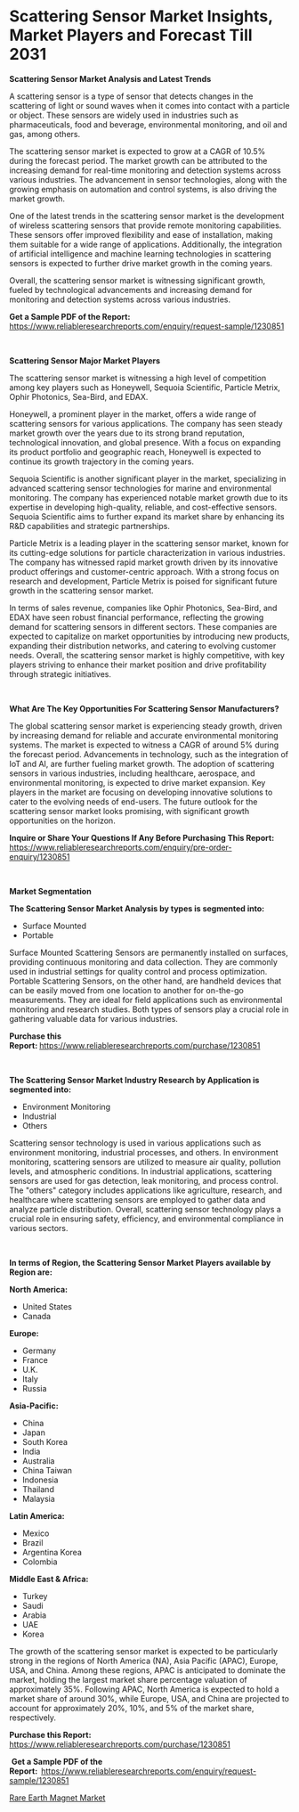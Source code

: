 <p><h1>Scattering Sensor Market Insights, Market Players and Forecast Till 2031</h1></p><p><strong>Scattering Sensor Market Analysis and Latest Trends</strong></p>
<p><p>A scattering sensor is a type of sensor that detects changes in the scattering of light or sound waves when it comes into contact with a particle or object. These sensors are widely used in industries such as pharmaceuticals, food and beverage, environmental monitoring, and oil and gas, among others.</p><p>The scattering sensor market is expected to grow at a CAGR of 10.5% during the forecast period. The market growth can be attributed to the increasing demand for real-time monitoring and detection systems across various industries. The advancement in sensor technologies, along with the growing emphasis on automation and control systems, is also driving the market growth.</p><p>One of the latest trends in the scattering sensor market is the development of wireless scattering sensors that provide remote monitoring capabilities. These sensors offer improved flexibility and ease of installation, making them suitable for a wide range of applications. Additionally, the integration of artificial intelligence and machine learning technologies in scattering sensors is expected to further drive market growth in the coming years.</p><p>Overall, the scattering sensor market is witnessing significant growth, fueled by technological advancements and increasing demand for monitoring and detection systems across various industries.</p></p>
<p><strong>Get a Sample PDF of the Report:&nbsp;</strong> <a href="https://www.reliableresearchreports.com/enquiry/request-sample/1230851">https://www.reliableresearchreports.com/enquiry/request-sample/1230851</a></p>
<p>&nbsp;</p>
<p><strong>Scattering Sensor Major Market Players</strong></p>
<p><p>The scattering sensor market is witnessing a high level of competition among key players such as Honeywell, Sequoia Scientific, Particle Metrix, Ophir Photonics, Sea-Bird, and EDAX. </p><p>Honeywell, a prominent player in the market, offers a wide range of scattering sensors for various applications. The company has seen steady market growth over the years due to its strong brand reputation, technological innovation, and global presence. With a focus on expanding its product portfolio and geographic reach, Honeywell is expected to continue its growth trajectory in the coming years.</p><p>Sequoia Scientific is another significant player in the market, specializing in advanced scattering sensor technologies for marine and environmental monitoring. The company has experienced notable market growth due to its expertise in developing high-quality, reliable, and cost-effective sensors. Sequoia Scientific aims to further expand its market share by enhancing its R&D capabilities and strategic partnerships.</p><p>Particle Metrix is a leading player in the scattering sensor market, known for its cutting-edge solutions for particle characterization in various industries. The company has witnessed rapid market growth driven by its innovative product offerings and customer-centric approach. With a strong focus on research and development, Particle Metrix is poised for significant future growth in the scattering sensor market.</p><p>In terms of sales revenue, companies like Ophir Photonics, Sea-Bird, and EDAX have seen robust financial performance, reflecting the growing demand for scattering sensors in different sectors. These companies are expected to capitalize on market opportunities by introducing new products, expanding their distribution networks, and catering to evolving customer needs. Overall, the scattering sensor market is highly competitive, with key players striving to enhance their market position and drive profitability through strategic initiatives.</p></p>
<p>&nbsp;</p>
<p><strong>What Are The Key Opportunities For Scattering Sensor Manufacturers?</strong></p>
<p><p>The global scattering sensor market is experiencing steady growth, driven by increasing demand for reliable and accurate environmental monitoring systems. The market is expected to witness a CAGR of around 5% during the forecast period. Advancements in technology, such as the integration of IoT and AI, are further fueling market growth. The adoption of scattering sensors in various industries, including healthcare, aerospace, and environmental monitoring, is expected to drive market expansion. Key players in the market are focusing on developing innovative solutions to cater to the evolving needs of end-users. The future outlook for the scattering sensor market looks promising, with significant growth opportunities on the horizon.</p></p>
<p><strong>Inquire or Share Your Questions If Any Before Purchasing This Report:</strong> <a href="https://www.reliableresearchreports.com/enquiry/pre-order-enquiry/1230851">https://www.reliableresearchreports.com/enquiry/pre-order-enquiry/1230851</a></p>
<p>&nbsp;</p>
<p><strong>Market Segmentation</strong></p>
<p><strong>The Scattering Sensor Market Analysis by types is segmented into:</strong></p>
<p><ul><li>Surface Mounted</li><li>Portable</li></ul></p>
<p><p>Surface Mounted Scattering Sensors are permanently installed on surfaces, providing continuous monitoring and data collection. They are commonly used in industrial settings for quality control and process optimization. Portable Scattering Sensors, on the other hand, are handheld devices that can be easily moved from one location to another for on-the-go measurements. They are ideal for field applications such as environmental monitoring and research studies. Both types of sensors play a crucial role in gathering valuable data for various industries.</p></p>
<p><strong>Purchase this Report:&nbsp;</strong><a href="https://www.reliableresearchreports.com/purchase/1230851">https://www.reliableresearchreports.com/purchase/1230851</a></p>
<p>&nbsp;</p>
<p><strong>The Scattering Sensor Market Industry Research by Application is segmented into:</strong></p>
<p><ul><li>Environment Monitoring</li><li>Industrial</li><li>Others</li></ul></p>
<p><p>Scattering sensor technology is used in various applications such as environment monitoring, industrial processes, and others. In environment monitoring, scattering sensors are utilized to measure air quality, pollution levels, and atmospheric conditions. In industrial applications, scattering sensors are used for gas detection, leak monitoring, and process control. The "others" category includes applications like agriculture, research, and healthcare where scattering sensors are employed to gather data and analyze particle distribution. Overall, scattering sensor technology plays a crucial role in ensuring safety, efficiency, and environmental compliance in various sectors.</p></p>
<p>&nbsp;</p>
<p><strong>In terms of Region, the Scattering Sensor Market Players available by Region are:</strong></p>
<p>
    <p> <strong> North America: </strong>
        <ul>
            <li>United States</li>
            <li>Canada</li>
        </ul>
        </p> 
    <p> <strong> Europe: </strong>
        <ul>
            <li>Germany</li>
            <li>France</li>
            <li>U.K.</li>
            <li>Italy</li>
            <li>Russia</li>
        </ul>
        </p> 
    <p> <strong> Asia-Pacific: </strong>
        <ul>
            <li>China</li>
            <li>Japan</li>
            <li>South Korea</li>
            <li>India</li>
            <li>Australia</li>
            <li>China Taiwan</li>
            <li>Indonesia</li>
            <li>Thailand</li>
            <li>Malaysia</li>
        </ul>
        </p> 
    <p> <strong> Latin America: </strong>
        <ul>
            <li>Mexico</li>
            <li>Brazil</li>
            <li>Argentina Korea</li>
            <li>Colombia</li>
        </ul>
        </p> 
    <p> <strong> Middle East & Africa: </strong>
        <ul>
            <li>Turkey</li>
            <li>Saudi</li>
            <li>Arabia</li>
            <li>UAE</li>
            <li>Korea</li>
        </ul>
    </p>
    </p>
<p><p>The growth of the scattering sensor market is expected to be particularly strong in the regions of North America (NA), Asia Pacific (APAC), Europe, USA, and China. Among these regions, APAC is anticipated to dominate the market, holding the largest market share percentage valuation of approximately 35%. Following APAC, North America is expected to hold a market share of around 30%, while Europe, USA, and China are projected to account for approximately 20%, 10%, and 5% of the market share, respectively.</p></p>
<p><strong>Purchase this Report: </strong><a href="https://www.reliableresearchreports.com/purchase/1230851">https://www.reliableresearchreports.com/purchase/1230851</a></p>
<p>&nbsp;<strong>Get a Sample PDF of the Report:&nbsp;&nbsp;</strong><a href="https://www.reliableresearchreports.com/enquiry/request-sample/1230851">https://www.reliableresearchreports.com/enquiry/request-sample/1230851</a></p>
<p><strong></strong></p>
<p><p><a href="https://shimmer-gardenia-37a.notion.site/Rare-Earth-Magnet-Market-Challenges-Opportunities-and-Growth-Drivers-and-Major-Market-Players-for-56ac4b3d8bea438388a75daed75e2a49">Rare Earth Magnet Market</a></p></p>